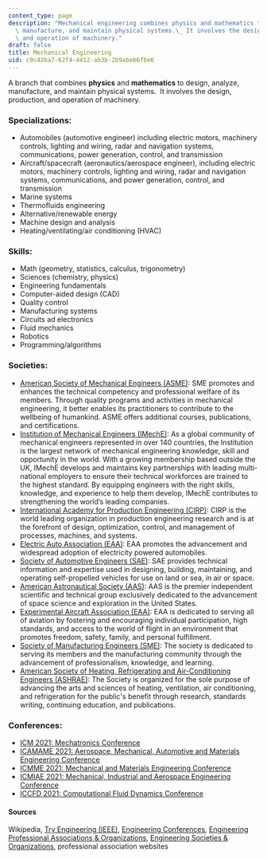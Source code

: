 ```yaml
---
content_type: page
description: "Mechanical engineering combines physics and mathematics to design, analyze,\
  \ manufacture, and maintain physical systems.\_ It involves the design, production,\
  \ and operation of machinery."
draft: false
title: Mechanical Engineering
uid: c9c42ba7-62f4-4412-ab3b-2b9abeb6fbe6
---
```

A branch that combines **physics** and **mathematics** to design, analyze, manufacture, and maintain physical systems.  It involves the design, production, and operation of machinery.

### Specializations:

- Automobiles (automotive engineer) including electric motors, machinery controls, lighting and wiring, radar and navigation systems, communications, power generation, control, and transmission
- Aircraft/spacecraft (aeronautics/aerospace engineer), including electric motors, machinery controls, lighting and wiring, radar and navigation systems, communications, and power generation, control, and transmission
- Marine systems
- Thermofluids engineering
- Alternative/renewable energy
- Machine design and analysis
- Heating/ventilating/air conditioning (HVAC)

### Skills:

- Math (geometry, statistics, calculus, trigonometry)
- Sciences (chemistry, physics)
- Engineering fundamentals
- Computer-aided design (CAD)
- Quality control
- Manufacturing systems
- Circuits ad electronics
- Fluid mechanics
- Robotics
- Programming/algorithms

### Societies:

- [American Society of Mechanical Engineers (ASME)](https://www.asme.org/): SME promotes and enhances the technical competency and professional welfare of its members. Through quality programs and activities in mechanical engineering, it better enables its practitioners to contribute to the wellbeing of humankind. ASME offers additional courses, publications, and certifications.
- [Institution of Mechanical Engineers (IMechE)](https://www.imeche.org/): As a global community of mechanical engineers represented in over 140 countries, the Institution is the largest network of mechanical engineering knowledge, skill and opportunity in the world. With a growing membership based outside the UK, IMechE develops and maintains key partnerships with leading multi-national employers to ensure their technical workforces are trained to the highest standard. By equipping engineers with the right skills, knowledge, and experience to help them develop, IMechE contributes to strengthening the world’s leading companies.
- [International Academy for Production Engineering (CIRP)](https://www.cirp.net/): CIRP is the world leading organization in production engineering research and is at the forefront of design, optimization, control, and management of processes, machines, and systems.
- [Electric Auto Association (EAA)](https://www.myeva.org/): EAA promotes the advancement and widespread adoption of electricity powered automobiles.
- [Society of Automotive Engineers (SAE)](http://www.sae.org/): SAE provides technical information and expertise used in designing, building, maintaining, and operating self-propelled vehicles for use on land or sea, in air or space.
- [American Astronautical Society (AAS)](http://www.astronautical.org/): AAS is the premier independent scientific and technical group exclusively dedicated to the advancement of space science and exploration in the United States.
- [Experimental Aircraft Association (EAA)](http://www.eaa.org/): EAA is dedicated to serving all of aviation by fostering and encouraging individual participation, high standards, and access to the world of flight in an environment that promotes freedom, safety, family, and personal fulfillment.
- [Society of Manufacturing Engineers (SME)](http://www.sme.org/): The society is dedicated to serving its members and the manufacturing community through the advancement of professionalism, knowledge, and learning.
- [American Society of Heating, Refrigerating and Air-Conditioning Engineers (ASHRAE)](http://www.ashrae.org/): The Society is organized for the sole purpose of advancing the arts and sciences of heating, ventilation, air conditioning, and refrigeration for the public's benefit through research, standards writing, continuing education, and publications.

### Conferences:

- [ICM 2021: Mechatronics Conference](https://waset.org/mechatronics-conference-in-june-2021-in-venice)
- [ICAMAME 2021: Aerospace, Mechanical, Automotive and Materials Engineering Conference](https://waset.org/aerospace-mechanical-automotive-and-materials-engineering-conference-in-december-2021-in-vienna)
- [ICMME 2021: Mechanical and Materials Engineering Conference](https://easychair.org/cfp/ICMME-2021)
- [ICMIAE 2021: Mechanical, Industrial and Aerospace Engineering Conference](https://waset.org/mechanical-industrial-and-aerospace-engineering-conference-in-july-2021-in-zurich)
- [ICCFD 2021: Computational Fluid Dynamics Conference](https://waset.org/computational-fluid-dynamics-conference-in-december-2021-in-london)

#### Sources

Wikipedia, [Try Engineering (IEEE)](http://tryengineering.org/), [Engineering Conferences](https://conferenceindex.org/conferences/engineering), [Engineering Professional Associations & Organizations](https://jobstars.com/engineering-professional-associations-organizations/), [Engineering Societies & Organizations](https://www.loc.gov/rr/scitech/SciRefGuides/eng-organizations.html), professional association websites